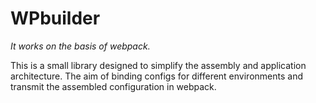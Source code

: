 # WPbuilder

*It works on the basis of webpack.*

This is a small library designed to simplify the assembly and application architecture. 
The aim of binding configs for different environments and transmit the assembled configuration in webpack.

